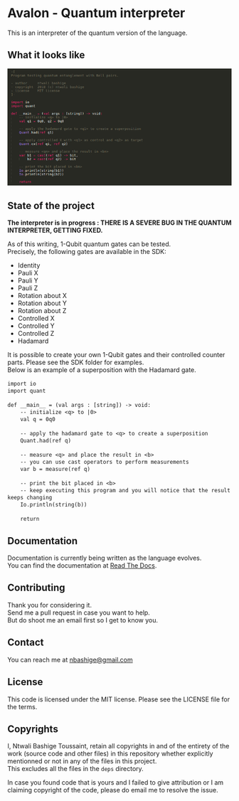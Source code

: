 # Avalon - Quantum interpreter

This is an interpreter of the quantum version of the language. 

## What it looks like

![Avalon sample program in my editor](images/entanglement.avl.png "Avalon program in Sublime Text")

## State of the project

**The interpreter is in progress : THERE IS A SEVERE BUG IN THE QUANTUM INTERPRETER, GETTING FIXED.**  

As of this writing, 1-Qubit quantum gates can be tested.  
Precisely, the following gates are available in the SDK:

- Identity
- Pauli X
- Pauli Y
- Pauli Z
- Rotation about X
- Rotation about Y
- Rotation about Z
- Controlled X
- Controlled Y
- Controlled Z
- Hadamard

It is possible to create your own 1-Qubit gates and their controlled counter parts. Please see the SDK folder for examples.  
Below is an example of a superposition with the Hadamard gate.

```
import io
import quant

def __main__ = (val args : [string]) -> void:
    -- initialize <q> to |0>
    val q = 0q0

    -- apply the hadamard gate to <q> to create a superposition
    Quant.had(ref q)

    -- measure <q> and place the result in <b>
    -- you can use cast operators to perform measurements
    var b = measure(ref q)

    -- print the bit placed in <b>
    -- keep executing this program and you will notice that the result keeps changing
    Io.println(string(b))

    return
```

## Documentation

Documentation is currently being written as the language evolves.  
You can find the documentation at [Read The Docs](https://avalon-lang.readthedocs.io/en/latest).

## Contributing

Thank you for considering it.  
Send me a pull request in case you want to help.  
But do shoot me an email first so I get to know you.

## Contact

You can reach me at <a href="mailto:nbashige@gmail.com">nbashige@gmail.com</a>

## License

This code is licensed under the MIT license. Please see the LICENSE file for the terms.

## Copyrights

I, Ntwali Bashige Toussaint, retain all copyrights in and of the entirety of the work (source code and other files) in this repository whether explicitly mentionned or not in any of the files in this project.  
This excludes all the files in the `deps` directory.

In case you found code that is yours and I failed to give attribution or I am claiming copyright of the code, please do email me to resolve the issue.

